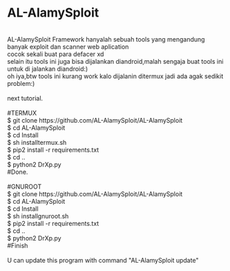 # AL-AlamySploit
<br>
AL-AlamySploit Framework hanyalah sebuah tools yang mengandung banyak exploit dan scanner web aplication
<br>
cocok sekali buat para defacer xd
<br>
selain itu tools ini juga bisa dijalankan diandroid,malah sengaja buat tools ini untuk di jalankan diandroid:)
<br>
oh iya,btw tools ini kurang work kalo dijalanin ditermux jadi ada agak sedikit problem:)
<br>
<br>
next tutorial.
<br>
<br>
#TERMUX
<br>
$ git clone https://github.com/AL-AlamySploit/AL-AlamySploit
<br>
$ cd AL-AlamySploit
<br>
$ cd Install
<br>
$ sh installtermux.sh
<br>
$ pip2 install -r requirements.txt
<br>
$ cd ..
<br>
$ python2 DrXp.py
<br>
#Done.
<br>
<br>
#GNUROOT
<br>
$ git clone https://github.com/AL-AlamySploit/AL-AlamySploit
<br>
$ cd AL-AlamySploit
<br>
$ cd Install
<br>
$ sh installgnuroot.sh
<br>
$ pip2 install -r requirements.txt
<br>
$ cd ..
<br>
$ python2 DrXp.py
<br>
#Finish
<br>
<br>
U can update this program with command "AL-AlamySploit update"
<br>

